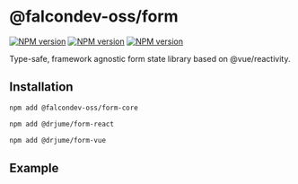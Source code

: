 # @falcondev-oss/form

<a href="https://npmjs.org/package/@falcondev-oss/form-core" title="View this project on NPM"><img src="https://img.shields.io/npm/v/@falcondev-oss/form-core.svg?label=form-core" alt="NPM version" /></a>
<a href="https://npmjs.org/package/@falcondev-oss/form-vue" title="View this project on NPM"><img src="https://img.shields.io/npm/v/@falcondev-oss/form-vue.svg?label=form-vue" alt="NPM version" /></a>
<a href="https://npmjs.org/package/@falcondev-oss/form-react" title="View this project on NPM"><img src="https://img.shields.io/npm/v/@falcondev-oss/form-react.svg?label=form-react" alt="NPM version" /></a>

Type-safe, framework agnostic form state library based on @vue/reactivity.

## Installation

```bash
npm add @falcondev-oss/form-core
```

```bash
npm add @drjume/form-react
```

```bash
npm add @drjume/form-vue
```

## Example
